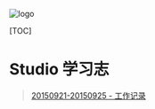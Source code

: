 ![logo]()

[TOC]

# Studio 学习志

> [20150921-20150925 - 工作记录](https://github.com/daodaoliang/work-list/blob/master/work-list/2015-09-21.md)